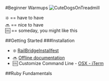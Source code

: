 #Beginner Warmups
![CuteDogsOnTreadmill](https://media.giphy.com/media/13mLwGra9bNEKQ/giphy.gif)

:sparkle: == have to have  
:soon: == nice to have  
:cool: == someday, you might like this  

##Getting Started
###Installation
* :sparkle: [RailBridgeInstallfest](http://docs.railsbridge.org/installfest/installfest)  
* :soon: [Offline documentation](https://blog.kapeli.com/dash-for-ios-android-windows-or-linux)  
* :cool: Customize Command Line - [OSX - iTerm](https://www.iterm2.com/)  

##Ruby Fundamentals

